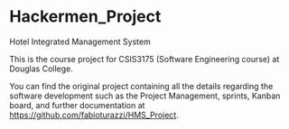 # Hackermen_Project
Hotel Integrated Management System

This is the course project for CSIS3175 (Software Engineering course) at Douglas College. 

You can find the original project containing all the details regarding the software development such as the Project Management, 
sprints, Kanban board, and further documentation at https://github.com/fabioturazzi/HMS_Project.
